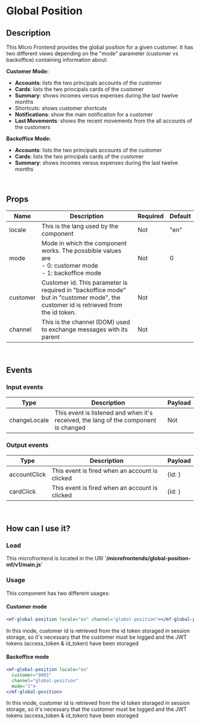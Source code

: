 # Global Position

## Description

This Micro Frontend provides the global position for a given customer. It has two different views depending on the "mode" parameter (customer vs backoffice) containing information about:

**Customer Mode:**

- **Accounts**: lists the two principals accounts of the customer
- **Cards**: lists the two principals cards of the customer
- **Summary**: shows incomes versus expenses during the last twelve months
- Shortcuts: shows customer shortcuts
- **Notifications**: show the main notification for a customer
- **Last Movements**: shows the recent movements from the all accounts of the customers



**Backoffice Mode:**

- **Accounts**: lists the two principals accounts of the customer
- **Cards**: lists the two principals cards of the customer
- **Summary**: shows incomes versus expenses during the last twelve months

<br />

## Props

| Name     | Description                                                  | Required | Default |
| -------- | ------------------------------------------------------------ | -------- | ------- |
| locale   | This is the lang used by the component                       | Not      | "en"    |
| mode     | Mode in which the component works. The possbible values are<br />- 0: customer mode<br />- 1: backoffice mode | Not      | 0       |
| customer | Customer id. This parameter is required in "backoffice mode" but in "customer mode", the customer id is retrieved from the id token. | Not      |         |
| channel  | This is the channel (DOM) used to exchange messages with its parent | Not      |         |

<br />

## Events

### Input events

| Type         | Description                                                  | Payload |
| ------------ | ------------------------------------------------------------ | ------- |
| changeLocale | This event is listened and when it's received, the lang of the component is changed | Not     |



### Output events

| Type         | Description                                    | Payload           |
| ------------ | ---------------------------------------------- | ----------------- |
| accountClick | This event is fired when an account is clicked | {id: <accountId>} |
| cardClick    | This event is fired when an account is clicked | {id: <cardId>}    |

<br />

## How can I use it?

### Load

This microfrontend is located in the URI '**/microfrontends/global-position-mf/v1/main.js**'

### Usage

This component has two different usages:

#### Customer mode

```jsx
<mf-global-position locale="en" channel="global-position"></mf-global-position>
```

In this mode, customer id is retrieved from the id token storaged in session storage, so it's necessary that the customer must be logged and the JWT tokens (access_token & id_token) have been storaged

#### Backoffice mode

```jsx
<mf-global-position locale="en" 
  customer="0001" 
  channel="global-position"
  mode="1">
</mf-global-position>
```

In this mode, customer id is retrieved from the id token storaged in session storage, so it's necessary that the customer must be logged and the JWT tokens (access_token & id_token) have been storaged